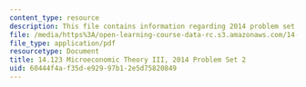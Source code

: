 ```yaml
---
content_type: resource
description: This file contains information regarding 2014 problem set 2.
file: /media/https%3A/open-learning-course-data-rc.s3.amazonaws.com/14-123-microeconomic-theory-iii-spring-2015/60444f4af35de92997b12e5d75820849_MIT14_123S15_PSet_2_14.pdf
file_type: application/pdf
resourcetype: Document
title: 14.123 Microeconomic Theory III, 2014 Problem Set 2
uid: 60444f4a-f35d-e929-97b1-2e5d75820849
---
```

